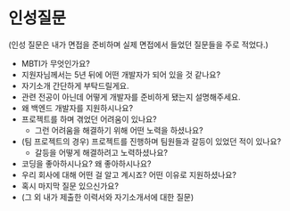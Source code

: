 
# 인성질문

(인성 질문은 내가 면접을 준비하며 실제 면접에서 들었던 질문들을 주로 적었다.)

* MBTI가 무엇인가요?
* 지원자님께서는 5년 뒤에 어떤 개발자가 되어 있을 것 같나요?
* 자기소개 간단하게 부탁드릴게요.
* 관련 전공이 아닌데 어떻게 개발자를 준비하게 됐는지 설명해주세요.
* 왜 백엔드 개발자를 지원하시나요?
* 프로젝트를 하며 겪었던 어려움이 있나요? 
  * 그런 어려움을 해결하기 위해 어떤 노력을 하셨나요?
* (팀 프로젝트의 경우) 프로젝트를 진행하며 팀원들과 갈등이 있었던 적이 있나요?
  * 갈등을 어떻게 해결하려고 노력하셨나요?
* 코딩을 좋아하시나요? 왜 좋아하시나요?
* 우리 회사에 대해 어떤 걸 알고 계시죠? 어떤 이유로 지원하셨나요?
* 혹시 마지막 질문 있으신가요?
* (그 외 내가 제출한 이력서와 자기소개서에 대한 질문)
